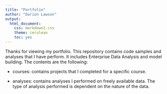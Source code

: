 ```yaml
---
title: "Portfolio"
author: "Darion Lawson"
output:
  html_document:
    css: markdown2.css
    theme: cerulean
    toc: yes
---
```


Thanks for viewing my portfolio. This repository contains code samples and analyses that I have perform. It includes Enterprise Data Analysis and model building. The contents are the following:

* courses: contains projects that I completed for a specific course.

* analyses: contains analyses I performed on freely available data.  The type of analysis performed is dependent on the nature of the data.